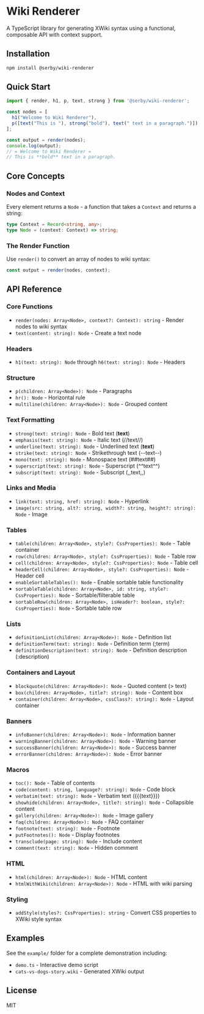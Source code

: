 # Wiki Renderer

A TypeScript library for generating XWiki syntax using a functional, composable API with context support.

## Installation

```bash
npm install @serby/wiki-renderer
```

## Quick Start

```typescript
import { render, h1, p, text, strong } from '@serby/wiki-renderer';

const nodes = [
  h1("Welcome to Wiki Renderer"),
  p([text("This is "), strong("bold"), text(" text in a paragraph.")])
];

const output = render(nodes);
console.log(output);
// = Welcome to Wiki Renderer =
// This is **bold** text in a paragraph.
```

## Core Concepts

### Nodes and Context

Every element returns a `Node` - a function that takes a `Context` and returns a string:

```typescript
type Context = Record<string, any>;
type Node = (context: Context) => string;
```

### The Render Function

Use `render()` to convert an array of nodes to wiki syntax:

```typescript
const output = render(nodes, context);
```

## API Reference

### Core Functions
- `render(nodes: Array<Node>, context?: Context): string` - Render nodes to wiki syntax
- `text(content: string): Node` - Create a text node

### Headers
- `h1(text: string): Node` through `h6(text: string): Node` - Headers

### Structure
- `p(children: Array<Node>): Node` - Paragraphs
- `hr(): Node` - Horizontal rule
- `multiline(children: Array<Node>): Node` - Grouped content

### Text Formatting
- `strong(text: string): Node` - Bold text (**text**)
- `emphasis(text: string): Node` - Italic text (//text//)
- `underline(text: string): Node` - Underlined text (__text__)
- `strike(text: string): Node` - Strikethrough text (--text--)
- `mono(text: string): Node` - Monospace text (##text##)
- `superscript(text: string): Node` - Superscript (^^text^^)
- `subscript(text: string): Node` - Subscript (,,text,,)

### Links and Media
- `link(text: string, href: string): Node` - Hyperlink
- `image(src: string, alt?: string, width?: string, height?: string): Node` - Image

### Tables
- `table(children: Array<Node>, style?: CssProperties): Node` - Table container
- `row(children: Array<Node>, style?: CssProperties): Node` - Table row
- `cell(children: Array<Node>, style?: CssProperties): Node` - Table cell
- `headerCell(children: Array<Node>, style?: CssProperties): Node` - Header cell
- `enableSortableTables(): Node` - Enable sortable table functionality
- `sortableTable(children: Array<Node>, id: string, style?: CssProperties): Node` - Sortable/filterable table
- `sortableRow(children: Array<Node>, isHeader?: boolean, style?: CssProperties): Node` - Sortable table row

### Lists
- `definitionList(children: Array<Node>): Node` - Definition list
- `definitionTerm(text: string): Node` - Definition term (;term)
- `definitionDescription(text: string): Node` - Definition description (:description)

### Containers and Layout
- `blockquote(children: Array<Node>): Node` - Quoted content (> text)
- `box(children: Array<Node>, title?: string): Node` - Content box
- `container(children: Array<Node>, cssClass?: string): Node` - Layout container

### Banners
- `infoBanner(children: Array<Node>): Node` - Information banner
- `warningBanner(children: Array<Node>): Node` - Warning banner
- `successBanner(children: Array<Node>): Node` - Success banner
- `errorBanner(children: Array<Node>): Node` - Error banner

### Macros
- `toc(): Node` - Table of contents
- `code(content: string, language?: string): Node` - Code block
- `verbatim(text: string): Node` - Verbatim text ({{{text}}})
- `showhide(children: Array<Node>, title?: string): Node` - Collapsible content
- `gallery(children: Array<Node>): Node` - Image gallery
- `faq(children: Array<Node>): Node` - FAQ container
- `footnote(text: string): Node` - Footnote
- `putFootnotes(): Node` - Display footnotes
- `transclude(page: string): Node` - Include content
- `comment(text: string): Node` - Hidden comment

### HTML
- `html(children: Array<Node>): Node` - HTML content
- `htmlWithWiki(children: Array<Node>): Node` - HTML with wiki parsing

### Styling
- `addStyle(styles?: CssProperties): string` - Convert CSS properties to XWiki style syntax

## Examples

See the `example/` folder for a complete demonstration including:
- `demo.ts` - Interactive demo script
- `cats-vs-dogs-story.wiki` - Generated XWiki output

## License

MIT
